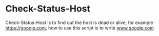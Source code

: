 # Check-Status-Host
Check-Status-Host is to find out the host is dead or alive, for example https://google.com, how to use this script is to write www.google.com
